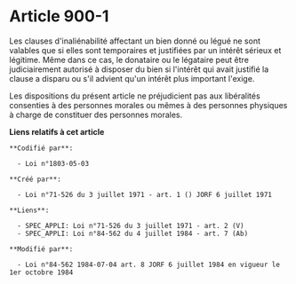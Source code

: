 # Article 900-1

Les clauses d'inaliénabilité affectant un bien donné ou légué ne sont valables que si elles sont temporaires et justifiées
par un intérêt sérieux et légitime. Même dans ce cas, le donataire ou le légataire peut être judiciairement autorisé à
disposer du bien si l'intérêt qui avait justifié la clause a disparu ou s'il advient qu'un intérêt plus important l'exige.

Les dispositions du présent article ne préjudicient pas aux libéralités consenties à des personnes morales ou mêmes à des
personnes physiques à charge de constituer des personnes morales.

**Liens relatifs à cet article**

	**Codifié par**:

	  - Loi n°1803-05-03

	**Créé par**:

	  - Loi n°71-526 du 3 juillet 1971 - art. 1 () JORF 6 juillet 1971

	**Liens**:

	  - SPEC_APPLI: Loi n°71-526 du 3 juillet 1971 - art. 2 (V)
	  - SPEC_APPLI: Loi n°84-562 du 4 juillet 1984 - art. 7 (Ab)

	**Modifié par**:

	  - Loi n°84-562 1984-07-04 art. 8 JORF 6 juillet 1984 en vigueur le 1er octobre 1984
